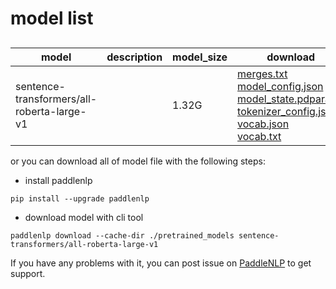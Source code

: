 #  model list

##  

| model  | description | model_size  | download         |
| --- | --- | --- | --- |
|sentence-transformers/all-roberta-large-v1|  | 1.32G | [merges.txt](https://bj.bcebos.com/paddlenlp/models/community/sentence-transformers/all-roberta-large-v1/merges.txt)<br>[model_config.json](https://bj.bcebos.com/paddlenlp/models/community/sentence-transformers/all-roberta-large-v1/model_config.json)<br>[model_state.pdparams](https://bj.bcebos.com/paddlenlp/models/community/sentence-transformers/all-roberta-large-v1/model_state.pdparams)<br>[tokenizer_config.json](https://bj.bcebos.com/paddlenlp/models/community/sentence-transformers/all-roberta-large-v1/tokenizer_config.json)<br>[vocab.json](https://bj.bcebos.com/paddlenlp/models/community/sentence-transformers/all-roberta-large-v1/vocab.json)<br>[vocab.txt](https://bj.bcebos.com/paddlenlp/models/community/sentence-transformers/all-roberta-large-v1/vocab.txt) |

or you can download all of model file with the following steps:

* install paddlenlp

```shell
pip install --upgrade paddlenlp
```

* download model with cli tool

```shell
paddlenlp download --cache-dir ./pretrained_models sentence-transformers/all-roberta-large-v1
```

If you have any problems with it, you can post issue on [PaddleNLP](https://github.com/PaddlePaddle/PaddleNLP) to get support.
